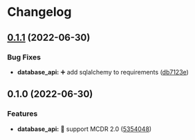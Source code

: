 # Changelog

## [0.1.1](https://github.com/AnzhiZhang/MCDReforgedPlugins/compare/database_api-v0.1.0...database_api-v0.1.1) (2022-06-30)


### Bug Fixes

* **database_api:** ➕ add sqlalchemy to requirements ([db7123e](https://github.com/AnzhiZhang/MCDReforgedPlugins/commit/db7123ef5fba2b9a206cb47f413cf39c570330e5))

## 0.1.0 (2022-06-30)


### Features

* **database_api:** 🔖 support MCDR 2.0 ([5354048](https://github.com/AnzhiZhang/MCDReforgedPlugins/commit/53540488d0cbb7ba945b17182ac7b127753d97c8))

